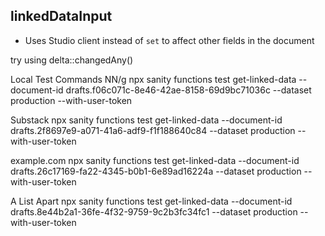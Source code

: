 



## linkedDataInput
- Uses Studio client instead of `set` to affect other fields in the document


try using delta::changedAny()



Local Test Commands
NN/g
npx sanity functions test get-linked-data --document-id drafts.f06c071c-8e46-42ae-8158-69d9bc71036c --dataset production --with-user-token

Substack
npx sanity functions test get-linked-data --document-id drafts.2f8697e9-a071-41a6-adf9-f1f188640c84 --dataset production --with-user-token

example.com
npx sanity functions test get-linked-data --document-id drafts.26c17169-fa22-4345-b0b1-6e89ad16224a --dataset production --with-user-token

A List Apart
npx sanity functions test get-linked-data --document-id drafts.8e44b2a1-36fe-4f32-9759-9c2b3fc34fc1 --dataset production --with-user-token
